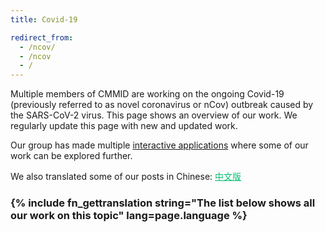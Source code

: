 ```yaml
---
title: Covid-19

redirect_from:
  - /ncov/
  - /ncov
  - /
---
```


Multiple members of CMMID are working on the ongoing Covid-19 (previously referred to as novel coronavirus or nCov) outbreak caused by the SARS-CoV-2 virus.
This page shows an overview of our work. We regularly update this page with new and updated work.

Our group has made multiple <a href="/visualisations" target="_blank">interactive applications</a> where some of our work can be explored further.

We also translated some of our posts in Chinese: <a style="color: #00BF6F;" title="中文版" href="/translations/zh-cn/topics/covid19/">中文版</a>

<h3>{% include fn_gettranslation string="The list below shows all our work on this topic" lang=page.language %}</h3>
